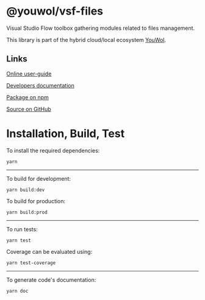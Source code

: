 # @youwol/vsf-files

Visual Studio Flow toolbox gathering modules related to files management.

This library is part of the hybrid cloud/local ecosystem
[YouWol](https://platform.youwol.com/applications/@youwol/platform/latest).

## Links

[Online user-guide](https://l.youwol.com/doc/@youwol/vsf-files)

[Developers documentation](https://platform.youwol.com/applications/@youwol/cdn-explorer/latest?package=@youwol/vsf-files&tab=doc)

[Package on npm](https://www.npmjs.com/package/@youwol/vsf-files)

[Source on GitHub](https://github.com/youwol/vsf-files)

# Installation, Build, Test

To install the required dependencies:

```shell
yarn
```

---

To build for development:

```shell
yarn build:dev
```

To build for production:

```shell
yarn build:prod
```

---

To run tests:

```shell
yarn test
```

Coverage can be evaluated using:

```shell
yarn test-coverage
```

---

To generate code's documentation:

```shell
yarn doc
```
